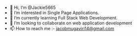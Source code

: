 - 👋 Hi, I’m @Jackie5665
- 👀 I’m interested in Single Page Applications.
- 🌱 I’m currently learning Full Stack Web Development.
- 💞️ I’m looking to collaborate on web application development
- 📫 How to reach me :- jacobmugaviri14@gmail.com

<!---
Jackie5665/Jackie5665 is a ✨ special ✨ repository because its `README.md` (this file) appears on your GitHub profile.
You can click the Preview link to take a look at your changes.
--->
